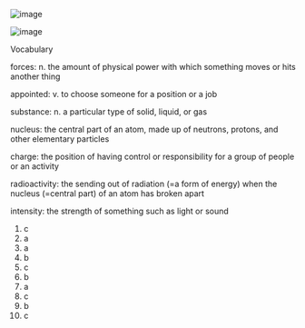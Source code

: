 ![image](https://github.com/jeuneseven/ReadingNotes/assets/8426758/34d31978-75c7-4f23-ae3a-0269d6a0a74f)

![image](https://github.com/jeuneseven/ReadingNotes/assets/8426758/935e5f70-2e04-45dc-a78f-8d54f8a0c6c5)

Vocabulary

forces: n. the amount of physical power with which something moves or hits another thing

appointed: v. to choose someone for a position or a job

substance: n. a particular type of solid, liquid, or gas

nucleus: the central part of an atom, made up of neutrons, protons, and other elementary particles

charge: the position of having control or responsibility for a group of people or an activity

radioactivity: the sending out of radiation (=a form of energy) when the nucleus (=central part) of an atom has broken apart

intensity: the strength of something such as light or sound

1. c
2. a
3. a
4. b
5. c
6. b
7. a
8. c
9. b
10. c
